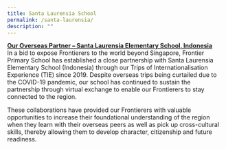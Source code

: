 ```yaml
---
title: Santa Laurensia School
permalink: /santa-laurensia/
description: ""
---
```

<u>**Our Overseas Partner – Santa Laurensia Elementary School, Indonesia**</u><br>
In a bid to expose Frontierers to the world beyond Singapore, Frontier Primary School has established a close partnership with Santa Laurensia Elementary School (Indonesia) through our Trips of Internationalisation Experience (TIE) since 2019. Despite overseas trips being curtailed due to the COVID-19 pandemic, our school has continued to sustain the partnership through virtual exchange to enable our Frontierers to stay connected to the region.

These collaborations have provided our Frontierers with valuable opportunities to increase their foundational understanding of the region when they learn with their overseas peers as well as pick up cross-cultural skills, thereby allowing them to develop character, citizenship and future readiness.